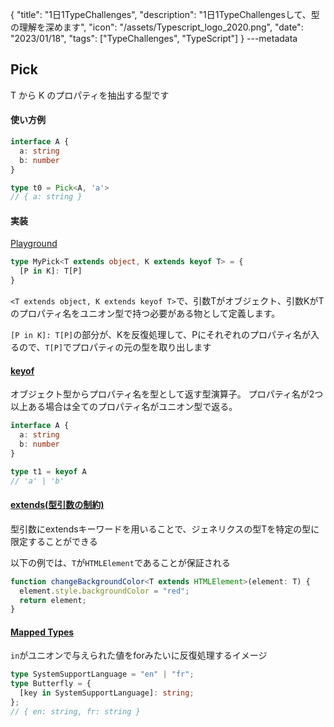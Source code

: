 {
  "title": "1日1TypeChallenges",
  "description": "1日1TypeChallengesして、型の理解を深めます",
  "icon": "/assets/Typescript_logo_2020.png",
  "date": "2023/01/18",
  "tags": ["TypeChallenges", "TypeScript"]
}
---metadata

## Pick
T から K のプロパティを抽出する型です

#### 使い方例
```typescript
interface A {
  a: string
  b: number
}

type t0 = Pick<A, 'a'>
// { a: string }
```

#### 実装
[Playground](https://www.typescriptlang.org/play?#code/PQKgUABBAsELQQAoEsDGBrS8491gRgJ4QCCAdgC4AWA9mcQGICuEAFAAICGlAZkwJQQAxIFwlQFi+wpmWR1h+JsgA2FOMjJgsQrREBXMYHlVDVEAivoH8GQD3xJwHYMgaPVAZwyAfhkBjDIGKGQFcMLgAYoMAHgAqADQQANIAfB6ASQyA-vKAFK6A2gyAWgyAgAwefh6A0gyAkQwewR6WgOsMgLcMgIsMLhGAvUaAX4qAmgyA0QzWEYD52oCjEYDqDIB+DNWAQAyGEIDR8oASDIAODIBY-70eExQAzlhqFACmAE48nKjzEH40ACY0EADeWFAUyBSK8wBcEFMUi2oA5ocQW-NTqLcADsd0l9e3ZA9QKCoGgAW3eZwWW0u+BoNDO3CwAF9ehRCO91psdohFvMAG7IeYAdwgAF4IABZQjedD+bY0IIAcmOp3mDIgAB8IAzgWCIfMtgzQr1gWRrhAKHTLpiaNi8QTiWSDoDAcyzpcGQBheFkCCLWEghkBR5A0Hg+aQy4rRRTeZGqDIqATDy9UIQADiJwAEkx8IBzBkAXR6AWKi6iMqBQKO8pudgMBpqgqAA6ABWUwTNEWd2A0GASc4YBAwA0oAgAH0y+WK+WIIBlBmrgGsGQDNDPZAJMMEUAGFGAU0VS5WeyWIAWNHMlis1qR9lhOD8bvcCJcyEwQfglmBkWBUejxQAGUlINA0kiMziCjTr9YUACMO-Q80INB4pBPaPWlOp-gg8wAHgsyFsphAaPgSbzKgFBBME75fvMP5-tet73n4rqKlgADaiAQGoIQALpSqhmErkWIDdr2FYQI4gCdDIAEwyAI0M9hkURxFlv2hbIGC6YUOKT77BAACiACOTCcIoQTcR+6IgRAiIQDweogly7CnnA8aCWc-wvMATDHNaDKPhuqCcDaf5kshWAiWJFA+HxAmKBZonAZC55BC+e60jsjKqqyoSeXaPG2SBFn8YJNlmfyABMjlUs50puScZxspy3KmnyAqeaE3kxhA8lTHAn5mdlix6osWBOb4UVcu5cVcjyZqQhVDJqLignIMlRp4WAQ7LKsGJ0uORwxRcVzTv8WDPK8HxfGQU5-ACEBVUl0Kwtq+FtZQw6dT5wVbJeSrin1k0zqu7Ujuspl2aFPU7Sye1DSavLmvy81wvMCKrsWDEkYAhNaWGRjiAMMM+T0QxTFgKAWCuoAx5GACreESAI6KgCQ5iGYYRlGMZxomKZphmWbANwUyEksOZ5lA4NQ4A0ZG1KG4aRtGsavGjqbppm2ZTHCGkyKKoMQIAugyWIAa3KWIATVGADIZFNI9TqPJvTmO5vmhZAA)

```typescript
type MyPick<T extends object, K extends keyof T> = {
  [P in K]: T[P]
}
```
`<T extends object, K extends keyof T>`で、引数Tがオブジェクト、引数KがTのプロパティ名をユニオン型で持つ必要がある物として定義します。

`[P in K]: T[P]`の部分が、Kを反復処理して、Pにそれぞれのプロパティ名が入るので、`T[P]`でプロパティの元の型を取り出します

#### [keyof](https://typescriptbook.jp/reference/type-reuse/keyof-type-operator)
オブジェクト型からプロパティ名を型として返す型演算子。
プロパティ名が2つ以上ある場合は全てのプロパティ名がユニオン型で返る。

```typescript
interface A {
  a: string
  b: number
}

type t1 = keyof A
// 'a' | 'b'
```

#### [extends(型引数の制約)](https://typescriptbook.jp/reference/generics/type-parameter-constraint)
型引数にextendsキーワードを用いることで、ジェネリクスの型Tを特定の型に限定することができる

以下の例では、`T`が`HTMLElement`であることが保証される
```typescript
function changeBackgroundColor<T extends HTMLElement>(element: T) {
  element.style.backgroundColor = "red";
  return element;
}
```

#### [Mapped Types](https://typescriptbook.jp/reference/type-reuse/mapped-types)
`in`がユニオンで与えられた値をforみたいに反復処理するイメージ

```typescript
type SystemSupportLanguage = "en" | "fr";
type Butterfly = {
  [key in SystemSupportLanguage]: string;
};
// { en: string, fr: string }
```
